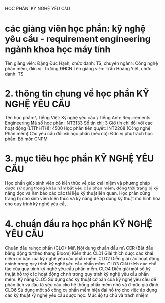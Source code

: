 HỌC PHẦN: KỸ NGHỆ YÊU CẦU
# các giảng viên học phần: kỹ nghệ yêu cầu - requirement engineering ngành khoa học máy tính
Tên giảng viên: Đặng Đức Hạnh, chức danh: TS, chuyên ngành: Công nghệ phần mềm, đơn vị: Trường ĐHCN
Tên giảng viên: Trần Hoàng Việt, chức danh: TS
# 2. thông tin chung về học phần KỸ NGHỆ YÊU CẦU
Tên học phần: \ Tiếng Việt: Kỹ nghệ yêu cầu \ Tiếng Anh: Requirements Engineering Mã số học phần: INT3133 Số tín chỉ: 3 Giờ tín chỉ đối với các hoạt động (LTThHTH): 4500 Học phần tiên quyết: INT2208 (Công nghệ Phần mềm) Các yêu cầu đối với học phần (nếu có): Đơn vị phụ trách học phần: Bộ môn CNPM
# 3. mục tiêu học phần KỸ NGHỆ YÊU CẦU
Học phần giúp sinh viên có kiến thức về các khái niệm và phương pháp được sử dụng trong khâu nắm bắt yêu cầu phần mềm; đồng thời trang bị kỹ năng đọc và làm báo cáo các tài liệu kỹ thuật liên quan. Học phần cũng trang bị cho sinh viên kiến thức và kỹ năng để áp dụng kỹ thuật mô hình hóa cho quy trình kỹ nghệ yêu cầu.
# 4. chuẩn đầu ra học phần KỸ NGHỆ YÊU CẦU
Chuẩn đầu ra học phần (CLO): Mã\ Nội dung chuẩn đầu ra\ CĐR (Bắt đầu bằng động từ theo thang Bloom) Kiến thức CLO1 Giải thích được các khái niệm cơ bản của kỹ nghệ yêu cầu phần mềm. CLO2 Diễn giải các hoạt động chính trong quy trình kỹ nghệ yêu cầu phần mềm. CLO3 Giải thích các chế tác của quy trình kỹ nghệ yêu cầu phần mềm. CLO4 Diễn giải một số kỹ thuật hỗ trợ các hoạt động chính trong quy trình kỹ nghệ yêu cầu phần mềm. Kỹ năng CLO5 Sử dụng các kỹ thuật cơ bản của kỹ nghệ yêu cầu để phân tích và đặc tả yêu cầu cho hệ thống phần mềm nhỏ và ở mức giả định. CLO6 Sử dụng một số công cụ phần mềm hiện đại hỗ trợ cho việc áp dụng các kỹ thuật kỹ nghệ yêu cầu được học. Mức độ tự chủ và trách nhiệm
